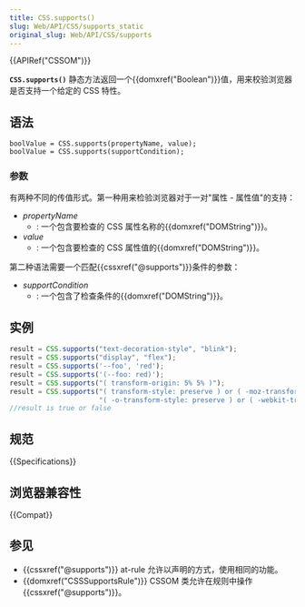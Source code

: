 ```yaml
---
title: CSS.supports()
slug: Web/API/CSS/supports_static
original_slug: Web/API/CSS/supports
---
```


{{APIRef("CSSOM")}}

**`CSS.supports()`** 静态方法返回一个{{domxref("Boolean")}}值，用来校验浏览器是否支持一个给定的 CSS 特性。

## 语法

```plain
boolValue = CSS.supports(propertyName, value);
boolValue = CSS.supports(supportCondition);
```

### 参数

有两种不同的传值形式。第一种用来检验浏览器对于一对"属性 - 属性值"的支持：

- _propertyName_
  - : 一个包含要检查的 CSS 属性名称的{{domxref("DOMString")}}。
- _value_
  - : 一个包含要检查的 CSS 属性值的{{domxref("DOMString")}}。

第二种语法需要一个匹配{{cssxref("@supports")}}条件的参数：

- _supportCondition_
  - : 一个包含了检查条件的{{domxref("DOMString")}}。

## 实例

```js
result = CSS.supports("text-decoration-style", "blink");
result = CSS.supports("display", "flex");
result = CSS.supports('--foo', 'red');
result = CSS.supports('(--foo: red)');
result = CSS.supports("( transform-origin: 5% 5% )");
result = CSS.supports("( transform-style: preserve ) or ( -moz-transform-style: preserve ) or " +
                      "( -o-transform-style: preserve ) or ( -webkit-transform-style: preserve )" );
//result is true or false
```

## 规范

{{Specifications}}

## 浏览器兼容性

{{Compat}}

## 参见

- {{cssxref("@supports")}} at-rule 允许以声明的方式，使用相同的功能。
- {{domxref("CSSSupportsRule")}} CSSOM 类允许在规则中操作{{cssxref("@supports")}}。
